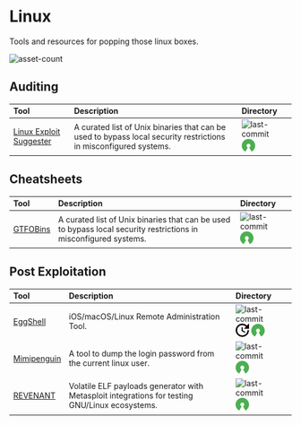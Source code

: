 # Linux

Tools and resources for popping those linux boxes.

![asset-count](https://img.shields.io/badge/Tools%20%26%20Resources%20Available-4-3c85d4?style=for-the-badge)




## Auditing

| Tool | Description | Directory |
| :--- | :--- | :--- |
| [Linux Exploit Suggester](https://github.com/mzet-/linux-exploit-suggester) | A curated list of Unix binaries that can be used to bypass local security restrictions in misconfigured systems. | ![last-commit](https://img.shields.io/github/last-commit/mzet-/linux-exploit-suggester?color=3c85d4&style=flat-square) ![opensource](../icons/opensource.png) |

## Cheatsheets

| Tool | Description | Directory |
| :--- | :--- | :--- |
| [GTFOBins](https://gtfobins.github.io/) | A curated list of Unix binaries that can be used to bypass local security restrictions in misconfigured systems. | ![last-commit](https://img.shields.io/github/last-commit/GTFOBins/GTFOBins.github.io?color=3c85d4&style=flat-square) ![opensource](../icons/opensource.png) |

## Post Exploitation

| Tool | Description | Directory |
| :--- | :--- | :--- |
| [EggShell](https://github.com/neoneggplant/EggShell) | iOS/macOS/Linux Remote Administration Tool. | ![last-commit](https://img.shields.io/github/last-commit/neoneggplant/EggShell?color=3c85d4&style=flat-square) ![no-recent-update](../icons/no-recent-update.png) ![opensource](../icons/opensource.png) |
| [Mimipenguin](https://github.com/huntergregal/mimipenguin) | A tool to dump the login password from the current linux user. | ![last-commit](https://img.shields.io/github/last-commit/huntergregal/mimipenguin?color=3c85d4&style=flat-square) ![opensource](../icons/opensource.png) |
| [REVENANT](https://github.com/redcode-labs/REVENANT) | Volatile ELF payloads generator with Metasploit integrations for testing GNU/Linux ecosystems. | ![last-commit](https://img.shields.io/github/last-commit/redcode-labs/REVENANT?color=3c85d4&style=flat-square) ![opensource](../icons/opensource.png) |

